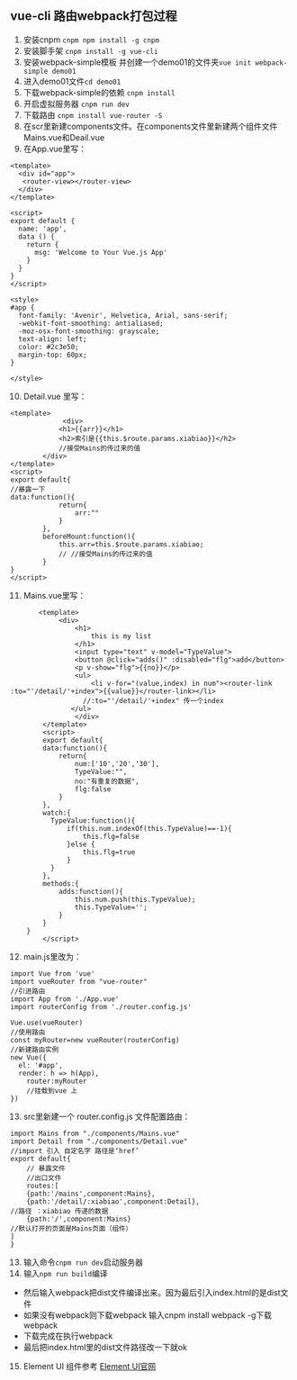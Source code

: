 ## vue-cli 路由webpack打包过程
1. 安装cnpm ``cnpm npm install -g cnpm``
2. 安装脚手架 ``cnpm install -g vue-cli``
3. 安装webpack-simple模板 并创建一个demo01的文件夹``vue init webpack-simple demo01``
4. 进入demo01文件``cd demo01``
5. 下载webpack-simple的依赖 ``cnpm install``
6. 开启虚拟服务器 ``cnpm run dev``
7. 下载路由 ``cnpm install vue-router -S``
8. 在scr里新建components文件。在components文件里新建两个组件文件Mains.vue和Deail.vue
9. 在App.vue里写：
```
<template>
  <div id="app">
   <router-view></router-view>
  </div>
</template>

<script>
export default {
  name: 'app',
  data () {
    return {
      msg: 'Welcome to Your Vue.js App'
    }
  }
}
</script>

<style>
#app {
  font-family: 'Avenir', Helvetica, Arial, sans-serif;
  -webkit-font-smoothing: antialiased;
  -moz-osx-font-smoothing: grayscale;
  text-align: left;
  color: #2c3e50;
  margin-top: 60px;
}

</style>

```
10. Detail.vue 里写：
```
<template>
             <div>  
            <h1>{{arr}}</h1>
            <h2>索引是{{this.$route.params.xiabiao}}</h2>
            //接受Mains的传过来的值
        </div>
</template>
<script>
export default{
//暴露一下
data:function(){
            return{
                arr:""
            }
        },
        beforeMount:function(){
            this.arr=this.$route.params.xiabiao;
            // //接受Mains的传过来的值
        }
}
</script>
```
11. Mains.vue里写：
```
       <template>
            <div>
                <h1>
                    this is my list
                </h1>
                <input type="text" v-model="TypeValue">
                <button @click="adds()" :disabled="flg">add</button>
                <p v-show="flg">{{no}}</p>
                <ul>
                    <li v-for="(value,index) in num"><router-link :to="'/detail/'+index">{{value}}</router-link></li>
                  //:to="'/detail/'+index" 传一个index
               </ul>
                </div>
        </template>
        <script>
        export default{
        data:function(){
            return{
                num:['10','20','30'],
                TypeValue:"",
                no:"有重复的数据",
                flg:false
            }
        },
        watch:{
          TypeValue:function(){
              if(this.num.indexOf(this.TypeValue)==-1){
                  this.flg=false
              }else {
                  this.flg=true
              }
          }
        },
        methods:{
            adds:function(){
                this.num.push(this.TypeValue);
                this.TypeValue='';
            }
        }
    }
        </script>
```
12. main.js里改为：

```
import Vue from 'vue'
import vueRouter from "vue-router"
//引进路由
import App from './App.vue'
import routerConfig from './router.config.js'

Vue.use(vueRouter)
//使用路由
const myRouter=new vueRouter(routerConfig)
//新建路由实例
new Vue({
  el: '#app',
  render: h => h(App),
    router:myRouter
    //挂载到vue 上
})

```
13. src里新建一个 router.config.js 文件配置路由：
```
import Mains from "./components/Mains.vue"
import Detail from "./components/Detail.vue"
//import 引入 自定名字 路径是‘href’
export default{
    // 暴露文件
    //出口文件
    routes:[
    {path:'/mains',component:Mains},
    {path:'/detail/:xiabiao',component:Detail},
//路径 ：xiabiao 传递的数据
    {path:'/',component:Mains}
//默认打开的页面是Mains页面（组件）
]
}
```
13. 输入命令```cnpm run dev```启动服务器
14. 输入```npm run build```编译

- 然后输入webpack把dist文件编译出来。因为最后引入index.html的是dist文件
- 如果没有webpack则下载webpack 输入cnpm install webpack -g下载webpack
- 下载完成在执行webpack
- 最后把index.html里的dist文件路径改一下就ok

15. Element UI 组件参考 [Element UI官网](http://element-cn.eleme.io/#/zh-CN)
